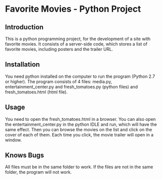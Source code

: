 # Favorite Movies - Python Project

## Introduction
This is a python programming project, for the development of a site with favorite movies. It consists of a server-side code, which stores a list of favorite movies, including posters and the trailer URL.

## Installation
You need python installed on the computer to run the program (Python 2.7 or higher).
The program consists of 4 files: media.py, entertainment_center.py and fresh_tomatoes.py (python files) and fresh_tomatoes.html (html file).

## Usage
You need to open the fresh_tomatoes.html in a browser.
You can also open the entertainment_center.py in the python IDLE and run, which will have the same effect.
Then you can browse the movies on the list and click on the cover of each of them. Each time you click, the movie trailer will open in a window.

## Knows Bugs
All files must be in the same folder to work. If the files are not in the same folder, the program will not work.
